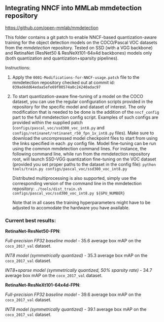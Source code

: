 ## Integrating NNCF into MMLab mmdetection repository
https://github.com/open-mmlab/mmdetection

This folder contains a git patch to enable NNCF-based quantization-aware training for the object detection models on the COCO/Pascal VOC datasets from the *mmdetection* repository. Tested on SSD (with a VGG backbone) and RetinaNet (ResNet50 & ResNeXt101-64x4d backbones) models only (both quantization and quantization+sparsity pipelines).

Instructions:
1. Apply the `0001-Modifications-for-NNCF-usage.patch` file to the mmdetection repository checked out at commit id: `039ad4dd64edaa5efe69f00574a0c24240adac97`

2. To start quantization-aware fine-tuning of a model on the COCO dataset, you can use the regular configuration scripts provided in the repository for the specific model and dataset of interest. The only modification that is needed to be done is the addition of the `nncf_config` part to the full mmdetection config script. Examples of such configs are provided within the supplied patch (`configs/pascal_voc/ssd300_voc_int8.py` and `configs/retinanet/retinanet_r50_fpn_1x_int8.py` files).
Make sure to download the uncompressed model checkpoint files to start from using the links specified in each .py config file.
Model fine-tuning can be run using the common mmdetection command lines. For instance, the following command line, while run from the mmdetection repository root, will launch SSD-VGG quantization fine-tuning on the VOC dataset (provided you set proper paths to the dataset in the config file):
`python tools/train.py configs/pascal_voc/ssd300_voc_int8.py`

    Distributed multiprocessing is also supported, simply use the corresponding version of the command line in the mmdetection repository:
`./tools/dist_train.sh configs/pascal_voc/ssd300_voc_int8.py ${GPU_NUMBER}`

    Note that in all cases the training hyperparameters might have to be adjusted to accomodate the hardware you have available.

### Current best results:

**RetinaNet-ResNet50-FPN**:

_Full-precision FP32 baseline model_ - 35.6 average box mAP on the `coco_2017_val` dataset.

_INT8 model (symmetrically quantized)_ - 35.3 average box mAP on the `coco_2017_val` dataset.

_INT8+sparse model (symmetrically quantized, 50% sparsity rate)_ - 34.7 average box mAP on the `coco_2017_val` dataset.

**RetinaNet-ResNeXt101-64x4d-FPN**:

_Full-precision FP32 baseline model_ - 39.6 average box mAP on the `coco_2017_val` dataset.

_INT8 model (symmetrically quantized)_ - 39.1 average box mAP on the `coco_2017_val` dataset.
